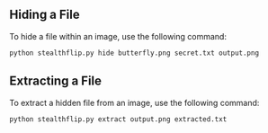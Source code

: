 ## Hiding a File

To hide a file within an image, use the following command:

```bash
python stealthflip.py hide butterfly.png secret.txt output.png
```
## Extracting a File
To extract a hidden file from an image, use the following command:

```bash
python stealthflip.py extract output.png extracted.txt
```